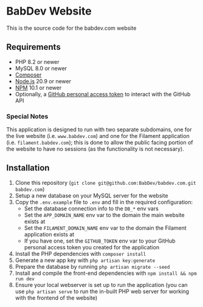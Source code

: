 # BabDev Website

This is the source code for the babdev.com website

## Requirements

- PHP 8.2 or newer
- MySQL 8.0 or newer
- [Composer](https://getcomposer.org/download/)
- [Node.js](https://nodejs.org/en/) 20.9 or newer
- [NPM](https://docs.npmjs.com/downloading-and-installing-node-js-and-npm) 10.1 or newer
- Optionally, a [GitHub personal access token](https://help.github.com/en/github/authenticating-to-github/creating-a-personal-access-token-for-the-command-line) to interact with the GitHub API

### Special Notes

This application is designed to run with two separate subdomains, one for the live website (i.e. `www.babdev.com`) and one for the Filament application (i.e. `filament.babdev.com`); this is done to allow the public facing portion of the website to have no sessions (as the functionality is not necessary).

## Installation

1. Clone this repository (`git clone git@github.com:BabDev/babdev.com.git babdev.com`)
2. Setup a new database on your MySQL server for the website
3. Copy the `.env.example` file to `.env` and fill in the required configuration:
    - Set the database connection info to the `DB_*` env vars
    - Set the `APP_DOMAIN_NAME` env var to the domain the main website exists at
    - Set the `FILAMENT_DOMAIN_NAME` env var to the domain the Filament application exists at
    - If you have one, set the `GITHUB_TOKEN` env var to your GitHub personal access token you created for the application
4. Install the PHP dependencies with `composer install`
5. Generate a new app key with `php artisan key:generate`
6. Prepare the database by running `php artisan migrate --seed`
7. Install and compile the front-end dependencies with `npm install && npm run dev`
8. Ensure your local webserver is set up to run the application (you can use `php artisan serve` to run the in-built PHP web server for working with the frontend of the website)
